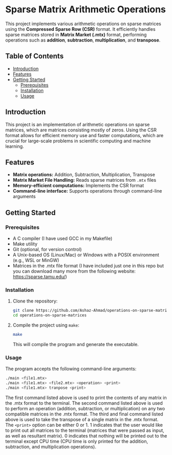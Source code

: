 # Sparse Matrix Arithmetic Operations

This project implements various arithmetic operations on sparse matrices using the **Compressed Sparse Row (CSR)** format. It efficiently handles sparse matrices stored in **Matrix Market (.mtx)** format, performing operations such as **addition**, **subtraction**, **multiplication**, and **transpose**.

## Table of Contents

- [Introduction](#introduction)
- [Features](#features)
- [Getting Started](#getting-started)
  - [Prerequisites](#prerequisites)
  - [Installation](#installation)
  - [Usage](#usage)


## Introduction

This project is an implementation of arithmetic operations on sparse matrices, which are matrices consisting mostly of zeros. Using the CSR format allows for efficient memory use and faster computations, which are crucial for large-scale problems in scientific computing and machine learning.

## Features

- **Matrix operations:** Addition, Subtraction, Multiplication, Transpose
- **Matrix Market File Handling:** Reads sparse matrices from `.mtx` files
- **Memory-efficient computations:** Implements the CSR format
- **Command-line interface:** Supports operations through command-line arguments

## Getting Started

### Prerequisites

- A C compiler (I have used GCC in my Makefile)
- Make utility
- Git (optional, for version control)
- A Unix-based OS (Linux/Mac) or Windows with a POSIX environment (e.g., WSL or MinGW)
- Matrices in the .mtx file format (I have included just one in this repo but you can download many more from the following website: https://sparse.tamu.edu/)

### Installation

1. Clone the repository:

    ```bash
    git clone https://github.com/Ashaz-Ahmad/operations-on-sparse-matrices.git
    cd operations-on-sparse-matrices
    ```

2. Compile the project using `make`:

    ```bash
    make
    ```

    This will compile the program and generate the executable.

### Usage

The program accepts the following command-line arguments:

```bash
./main <file1.mtx>
./main <file1.mtx> <file2.mtx> <operation> <print>
./main <file1.mtx> tranpose <print>
```

The first command listed above is used to print the contents of any matrix in the .mtx format to the terminal. The second command listed above is used to perform an operation (addition, subtraction, or multiplication) on any two compatible matrices in the .mtx format. The third and final command listed above is used to take the transpose of a single matrix in the .mtx format. The `<print>` option can be either 0 or 1. 1 indicates that the user would like to print out all matrices to the terminal (matrices that were passed as input, as well as resultant matrix). 0 indicates that nothing will be printed out to the terminal except CPU time (CPU time is only printed for the addition, subtraction, and multiplication operations).